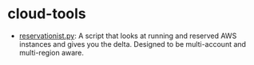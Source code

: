 # cloud-tools

* [reservationist.py](cloud-tools/blob/master/reservationist): A script that looks at running and reserved AWS instances and gives you the delta. Designed to be multi-account and multi-region aware.


